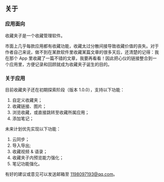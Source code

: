## 关于

### 应用面向

收藏夹子是一个收藏管理软件。

市面上几乎每款应用都有收藏功能，收藏太过分散间接导致收藏价值的丧失。对于作者自己来说，做不到在某款软件里收藏某篇文章的很多天后，还清楚的记得：我在那个 App 里收藏了一篇不错的文章，我要再看看！因此把心仪的链接整合到一个应用里，方便记录和回顾就成为收藏夹子诞生的目的。

### 关于应用

目前收藏夹子还在初期探索阶段（版本 1.0.0），支持以下功能：

1. 自定义收藏夹；
2. 收藏链接、图片；
3. 浏览收藏，或直接跳转至收藏所属应用；
4. 添加笔记；

未来计划优先实现以下功能：

1. 云同步；
2. 导入导出;
3. 收藏视频 & 语录；
4. 收藏夹子内预览能力强化；
5. 笔记功能强化。

有好的建议或意见可以发送邮箱至 1198097193@qq.com。
